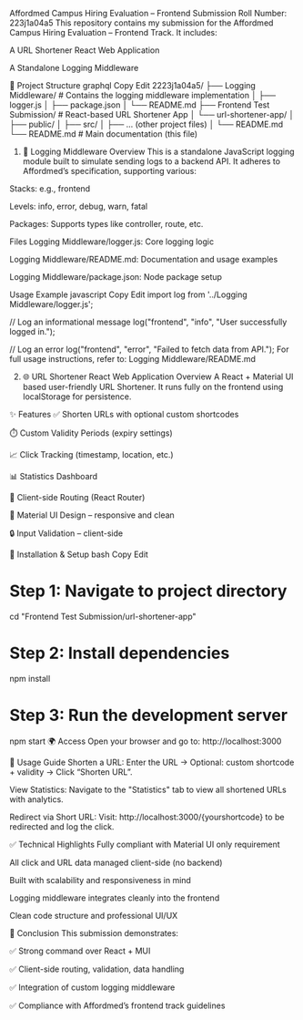 Affordmed Campus Hiring Evaluation – Frontend Submission
Roll Number: 223j1a04a5
This repository contains my submission for the Affordmed Campus Hiring Evaluation – Frontend Track. It includes:

A URL Shortener React Web Application

A Standalone Logging Middleware

📁 Project Structure
graphql
Copy
Edit
2223j1a04a5/
├── Logging Middleware/          # Contains the logging middleware implementation
│   ├── logger.js
│   ├── package.json
│   └── README.md
├── Frontend Test Submission/    # React-based URL Shortener App
│   └── url-shortener-app/
│       ├── public/
│       ├── src/
│       ├── ... (other project files)
│       └── README.md
└── README.md                    # Main documentation (this file)

1. 🧩 Logging Middleware
Overview
This is a standalone JavaScript logging module built to simulate sending logs to a backend API. It adheres to Affordmed’s specification, supporting various:

Stacks: e.g., frontend

Levels: info, error, debug, warn, fatal

Packages: Supports types like controller, route, etc.

Files
Logging Middleware/logger.js: Core logging logic

Logging Middleware/README.md: Documentation and usage examples

Logging Middleware/package.json: Node package setup

Usage Example
javascript
Copy
Edit
import log from '../Logging Middleware/logger.js';

// Log an informational message
log("frontend", "info", "User successfully logged in.");

// Log an error
log("frontend", "error", "Failed to fetch data from API.");
For full usage instructions, refer to: Logging Middleware/README.md

2. 🌐 URL Shortener React Web Application
Overview
A React + Material UI based user-friendly URL Shortener. It runs fully on the frontend using localStorage for persistence.

✨ Features
✅ Shorten URLs with optional custom shortcodes

⏱️ Custom Validity Periods (expiry settings)

📈 Click Tracking (timestamp, location, etc.)

📊 Statistics Dashboard

🔄 Client-side Routing (React Router)

🎨 Material UI Design – responsive and clean

🔒 Input Validation – client-side

🔧 Installation & Setup
bash
Copy
Edit
# Step 1: Navigate to project directory
cd "Frontend Test Submission/url-shortener-app"

# Step 2: Install dependencies
npm install

# Step 3: Run the development server
npm start
🌍 Access
Open your browser and go to: http://localhost:3000

🚀 Usage Guide
Shorten a URL:
Enter the URL → Optional: custom shortcode + validity → Click “Shorten URL”.

View Statistics:
Navigate to the "Statistics" tab to view all shortened URLs with analytics.

Redirect via Short URL:
Visit: http://localhost:3000/{yourshortcode} to be redirected and log the click.

✅ Technical Highlights
Fully compliant with Material UI only requirement

All click and URL data managed client-side (no backend)

Built with scalability and responsiveness in mind

Logging middleware integrates cleanly into the frontend

Clean code structure and professional UI/UX

📎 Conclusion
This submission demonstrates:

✅ Strong command over React + MUI

✅ Client-side routing, validation, data handling

✅ Integration of custom logging middleware

✅ Compliance with Affordmed’s frontend track guidelines
